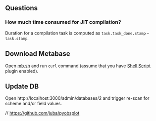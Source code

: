## Questions

### How much time consumed for JIT compilation?

Duration for a compilation task is computed as `task.task_done.stamp` - `task.stamp`.

## Download Metabase

Open [mb.sh](mb.sh) and run `curl` command (assume that you have [Shell Script](https://plugins.jetbrains.com/plugin/13122-shell-script) plugin enabled).

## Update DB

Open http://localhost:3000/admin/databases/2 and trigger re-scan for scheme and/or field values.

// https://github.com/juba/pyobsplot